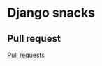# Django snacks

## Pull request
[Pull requests](https://github.com/oqlaalrefai/django-snacks/pull/1)
